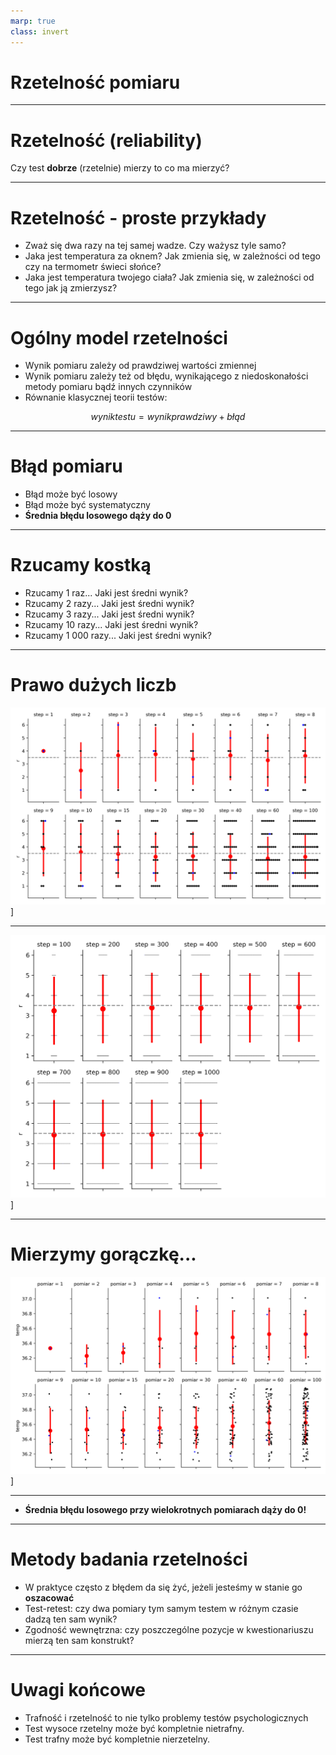 ```yaml
---
marp: true
class: invert
---
```


# Rzetelność pomiaru

---

# Rzetelność (reliability)

Czy test **dobrze** (rzetelnie) mierzy to co ma mierzyć?

---

# Rzetelność - proste przykłady

* Zważ się dwa razy na tej samej wadze. Czy ważysz tyle samo?
* Jaka jest temperatura za oknem? Jak zmienia się, w zależności od tego czy na termometr świeci słońce?
* Jaka jest temperatura twojego ciała? Jak zmienia się, w zależności od tego jak ją zmierzysz?

---

# Ogólny model rzetelności

* Wynik pomiaru zależy od prawdziwej wartości zmiennej
* Wynik pomiaru zależy też od błędu, wynikającego z niedoskonałości metody pomiaru bądź innych czynników
* Równanie klasycznej teorii testów:

$$ wynik testu = wynik prawdziwy + błąd $$

---

# Błąd pomiaru

* Błąd może być losowy
* Błąd może być systematyczny
* **Średnia błędu losowego dąży do 0**

---

# Rzucamy kostką

* Rzucamy 1 raz... Jaki jest średni wynik?
* Rzucamy 2 razy... Jaki jest średni wynik?
* Rzucamy 3 razy... Jaki jest średni wynik?
* Rzucamy 10 razy... Jaki jest średni wynik?
* Rzucamy 1 000 razy... Jaki jest średni wynik?

---

# Prawo dużych liczb

![h:650](img/large_numbers_1.png)]

---

![h:650](img/large_numbers_2.png)]

---

# Mierzymy gorączkę...

![h:650](img/large_numbers_3.png)]

---

* **Średnia błędu losowego przy wielokrotnych pomiarach dąży do 0!**

---

# Metody badania rzetelności

* W praktyce często z błędem da się żyć, jeżeli jesteśmy w stanie go **oszacować**
* Test-retest: czy dwa pomiary tym samym testem w różnym czasie dadzą ten sam wynik?
* Zgodność wewnętrzna: czy poszczególne pozycje w kwestionariuszu mierzą ten sam konstrukt?


---

# Uwagi końcowe

* Trafność i rzetelność to nie tylko problemy testów psychologicznych
* Test wysoce rzetelny może być kompletnie nietrafny. 
* Test trafny może być kompletnie nierzetelny.
